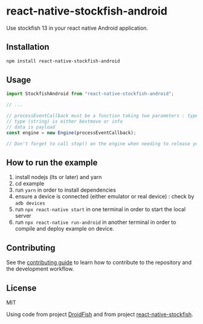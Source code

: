 # react-native-stockfish-android

Use stockfish 13 in your react native Android application.

## Installation

```sh
npm install react-native-stockfish-android
```

## Usage

```js
import StockfishAndroid from "react-native-stockfish-android";

// ...

// processEventCallback must be a function taking two parameters : type and data
// type (string) is either bestmove or info
// data is payload
const engine = new Engine(processEventCallback);

// Don't forget to call stop() on the engine when needing to release your host component !
```

## How to run the example

1. install nodejs (lts or later) and yarn
2. cd example
3. run `yarn` in order to install dependencies
4. ensure a device is connected (either emulator or real device) : check by `adb devices`
4. run `npx react-native start` in one terminal in order to start the local server
5. run `npx react-native run-android` in another terminal in order to compile and deploy example on device.

## Contributing

See the [contributing guide](CONTRIBUTING.md) to learn how to contribute to the repository and the development workflow.

## License

MIT

Using code from project [DroidFish](https://github.com/peterosterlund2/droidfish) and from project [react-native-stockfish](https://github.com/sunify/react-native-stockfish).